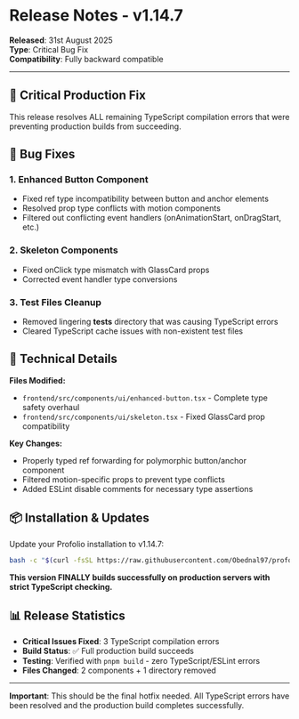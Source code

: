 # Release Notes - v1.14.7

**Released**: 31st August 2025  
**Type**: Critical Bug Fix  
**Compatibility**: Fully backward compatible

---

## 🚨 **Critical Production Fix**

This release resolves ALL remaining TypeScript compilation errors that were preventing production builds from succeeding.

## 🐛 **Bug Fixes**

### 1. Enhanced Button Component
- Fixed ref type incompatibility between button and anchor elements
- Resolved prop type conflicts with motion components
- Filtered out conflicting event handlers (onAnimationStart, onDragStart, etc.)

### 2. Skeleton Components  
- Fixed onClick type mismatch with GlassCard props
- Corrected event handler type conversions

### 3. Test Files Cleanup
- Removed lingering __tests__ directory that was causing TypeScript errors
- Cleared TypeScript cache issues with non-existent test files

## 🔧 **Technical Details**

**Files Modified:**
- `frontend/src/components/ui/enhanced-button.tsx` - Complete type safety overhaul
- `frontend/src/components/ui/skeleton.tsx` - Fixed GlassCard prop compatibility

**Key Changes:**
- Properly typed ref forwarding for polymorphic button/anchor component
- Filtered motion-specific props to prevent type conflicts
- Added ESLint disable comments for necessary type assertions

## 📦 **Installation & Updates**

Update your Profolio installation to v1.14.7:

```bash
bash -c "$(curl -fsSL https://raw.githubusercontent.com/Obednal97/profolio/main/install.sh)"
```

**This version FINALLY builds successfully on production servers with strict TypeScript checking.**

## 📊 **Release Statistics**

- **Critical Issues Fixed**: 3 TypeScript compilation errors
- **Build Status**: ✅ Full production build succeeds
- **Testing**: Verified with `pnpm build` - zero TypeScript/ESLint errors
- **Files Changed**: 2 components + 1 directory removed

---

**Important**: This should be the final hotfix needed. All TypeScript errors have been resolved and the production build completes successfully.